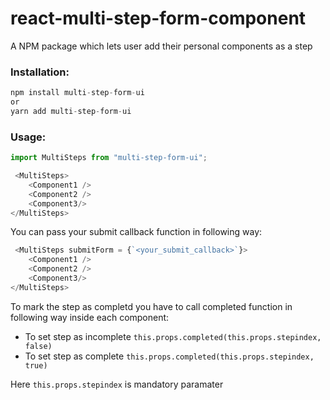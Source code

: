 # react-multi-step-form-component

A NPM package which lets user add their personal components as a step


### Installation:

```JavaScript
npm install multi-step-form-ui 
or 
yarn add multi-step-form-ui
```

### Usage:

```JavaScript
import MultiSteps from "multi-step-form-ui";
```

```JavaScript
 <MultiSteps>
    <Component1 />
    <Component2 />
    <Component3/>
</MultiSteps>
```


You can pass your submit callback function in following way:

```JavaScript
 <MultiSteps submitForm = {`<your_submit_callback>`}>
    <Component1 />
    <Component2 />
    <Component3/>
</MultiSteps>
```

To mark the step as completd you have to call completed function in following way inside each component:

- To set step as incomplete `this.props.completed(this.props.stepindex, false)`
- To set step as complete `this.props.completed(this.props.stepindex, true)`

Here `this.props.stepindex` is mandatory paramater


